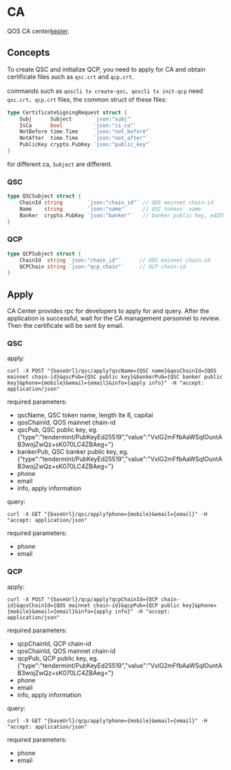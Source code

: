 # CA

QOS CA center[kepler](https://github.com/QOSGroup/kepler.git).

## Concepts

To create QSC and initialize QCP, you need to apply for CA and obtain certificate files such as `qsc.crt` and `qcp.crt`.

commands such as `qoscli tx create-qsc`、`qoscli tx init-qcp` need `qsc.crt`、`qcp.crt` files, the common struct of these files:

```go
type CertificateSigningRequest struct {
	Subj      Subject       `json:"subj"`
	IsCa      bool          `json:"is_ca"`
	NotBefore time.Time     `json:"not_before"`
	NotAfter  time.Time     `json:"not_after"`
	PublicKey crypto.PubKey `json:"public_key"`
}
```
for different ca, `Subject` are different.

### QSC
```go
type QSCSubject struct {
	ChainId string        `json:"chain_id"` // QOS mainnet chain-id
	Name    string        `json:"name"`     // QSC tokens' name
	Banker  crypto.PubKey `json:"banker"`   // banker public key, ed25519
}
```

### QCP
```go
type QCPSubject struct {
	ChainId  string `json:"chain_id"`      // QOS mainnet chain-id
	QCPChain string `json:"qcp_chain"`     // QCP chain-id
}
```

## Apply

CA Center provides rpc for developers to apply for and query.
After the application is successful, wait for the CA management personnel to review. Then the certificate will be sent by email.

### QSC

apply:
```shell script
curl -X POST "{baseUrl}/qsc/apply?qscName={QSC name}&qosChainId={QOS mainnet chain-id}&qscPub={QSC public key}&bankerPub={QSC banker public key}&phone={mobile}&email={email}&info={apply info}" -H "accept: application/json"
```
required parameters:

- qscName, QSC token name, length lte 8, capital
- qosChainId, QOS mainnet chain-id
- qscPub, QSC public key, eg.{"type":"tendermint/PubKeyEd25519","value":"VxlG2mFfbAaWSqIOuntAB3wojZwQz+sK070LC4ZBAeg="}
- bankerPub, QSC banker public key, eg.{"type":"tendermint/PubKeyEd25519","value":"VxlG2mFfbAaWSqIOuntAB3wojZwQz+sK070LC4ZBAeg="}
- phone
- email
- info, apply information

query:
```shell script
curl -X GET "{baseUrl}/qsc/apply?phone={mobile}&email={email}" -H "accept: application/json"
```

required parameters:

- phone
- email

### QCP

apply:
```shell script
curl -X POST "{baseUrl}/qcp/apply?qcpChainId={QCP chain-id}&qosChainId={QOS mainnet chain-id}&qcpPub={QCP public key}&phone={mobile}&email={email}&info={apply info}" -H "accept: application/json"
```

required parameters:

- qcpChainId, QCP chain-id
- qosChainId, QOS mainnet chain-id
- qcpPub, QCP public key, eg.{"type":"tendermint/PubKeyEd25519","value":"VxlG2mFfbAaWSqIOuntAB3wojZwQz+sK070LC4ZBAeg="}
- phone
- email
- info, apply information

query:
```shell script
curl -X GET "{baseUrl}/qcp/apply?phone={mobile}&email={email}" -H "accept: application/json"
```

required parameters:

- phone
- email
